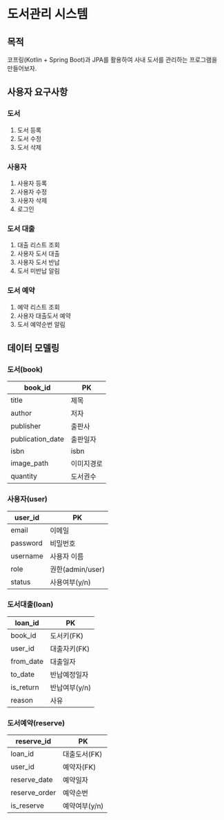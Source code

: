 # 도서관리 시스템

## 목적

코프링(Kotlin + Spring Boot)과 JPA를 활용하여 
사내 도서를 관리하는 프로그램을 만들어보자.

## 사용자 요구사항

### 도서

1. 도서 등록
2. 도서 수정
3. 도서 삭제

### 사용자

1. 사용자 등록
2. 사용자 수정
3. 사용자 삭제
4. 로그인

### 도서 대출

1. 대출 리스트 조회
2. 사용자 도서 대출
3. 사용자 도서 반납
4. 도서 미반납 알림

### 도서 예약

1. 예약 리스트 조회
2. 사용자 대출도서 예약
3. 도서 예약순번 알림

## 데이터 모델링

### 도서(book)

| book_id | PK |
| --- | --- |
| title | 제목 |
| author | 저자 |
| publisher | 출판사 |
| publication_date | 출판일자 |
| isbn | isbn |
| image_path | 이미지경로 |
| quantity | 도서권수 |

### 사용자(user)

| user_id | PK |
| --- | --- |
| email | 이메일 |
| password | 비밀번호 |
| username | 사용자 이름 |
| role | 권한(admin/user) |
| status | 사용여부(y/n) |

### 도서대출(**loan**)

| loan_id | PK |
| --- | --- |
| book_id | 도서키(FK) |
| user_id | 대출자키(FK) |
| from_date | 대출일자 |
| to_date | 반납예정일자 |
| is_return | 반납여부(y/n) |
| reason | 사유 |

### 도서예약(reserve)
| reserve_id | PK |
| --- | --- |
| loan_id | 대출도서(FK) |
| user_id | 예약자(FK) |
| reserve_date | 예약일자 |
| reserve_order | 예약순번 |
| is_reserve | 예약여부(y/n) |